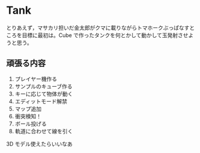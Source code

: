 # Tank

とりあえず，マサカリ担いだ金太郎がクマに載りながらトマホークぶっぱなすところを目標に最初は。Cube で作ったタンクを何とかして動かして玉発射させようと思う。

## 頑張る内容

1. プレイヤー機作る
2. サンプルのキューブ作る
3. キーに応じて物体が動く
4. エディットモード解禁
5. マップ追加
6. 衝突検知！
7. ボール投げる
8. 軌道に合わせて線を引く


3D モデル使えたらいいなあ
